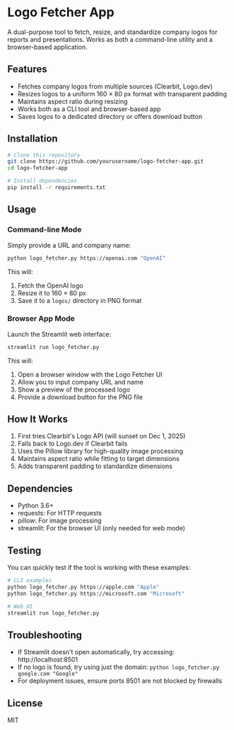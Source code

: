 # Logo Fetcher App

A dual-purpose tool to fetch, resize, and standardize company logos for reports and presentations. Works as both a command-line utility and a browser-based application.

## Features

- Fetches company logos from multiple sources (Clearbit, Logo.dev)
- Resizes logos to a uniform 160 × 80 px format with transparent padding
- Maintains aspect ratio during resizing
- Works both as a CLI tool and browser-based app
- Saves logos to a dedicated directory or offers download button

## Installation

```bash
# Clone this repository
git clone https://github.com/yourusername/logo-fetcher-app.git
cd logo-fetcher-app

# Install dependencies
pip install -r requirements.txt
```

## Usage

### Command-line Mode

Simply provide a URL and company name:

```bash
python logo_fetcher.py https://openai.com "OpenAI"
```

This will:
1. Fetch the OpenAI logo
2. Resize it to 160 × 80 px
3. Save it to a `logos/` directory in PNG format

### Browser App Mode

Launch the Streamlit web interface:

```bash
streamlit run logo_fetcher.py
```

This will:
1. Open a browser window with the Logo Fetcher UI
2. Allow you to input company URL and name
3. Show a preview of the processed logo
4. Provide a download button for the PNG file

## How It Works

1. First tries Clearbit's Logo API (will sunset on Dec 1, 2025)
2. Falls back to Logo.dev if Clearbit fails
3. Uses the Pillow library for high-quality image processing
4. Maintains aspect ratio while fitting to target dimensions
5. Adds transparent padding to standardize dimensions

## Dependencies

- Python 3.6+
- requests: For HTTP requests
- pillow: For image processing
- streamlit: For the browser UI (only needed for web mode)

## Testing

You can quickly test if the tool is working with these examples:

```bash
# CLI examples
python logo_fetcher.py https://apple.com "Apple"
python logo_fetcher.py https://microsoft.com "Microsoft"

# Web UI
streamlit run logo_fetcher.py
```

## Troubleshooting

- If Streamlit doesn't open automatically, try accessing: http://localhost:8501
- If no logo is found, try using just the domain: `python logo_fetcher.py google.com "Google"`
- For deployment issues, ensure ports 8501 are not blocked by firewalls

## License

MIT